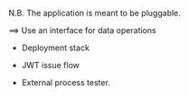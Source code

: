
N.B. The application is meant to be pluggable.

==> Use an interface for data operations

- Deployment stack

- JWT issue flow
- External process tester.